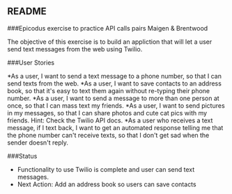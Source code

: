 ## README

###Epicodus exercise to practice API calls
pairs Maigen & Brentwood

The objective of this exercise is to build an appliction that will let a user send text messages from the web using Twilio.

###User Stories

*As a user, I want to send a text message to a phone number, so that I can send texts from the web.
*As a user, I want to save contacts to an address book, so that it's easy to text them again without re-typing their phone number.
*As a user, I want to send a message to more than one person at once, so that I can mass text my friends.
*As a user, I want to send pictures in my messages, so that I can share photos and cute cat pics with my friends. Hint: Check the Twilio API docs.
*As a user who receives a text message, if I text back, I want to get an automated response telling me that the phone number can't receive texts, so that I don't get sad when the sender doesn't reply.

###Status
* Functionality to use Twilio is complete and user can send text messages.
* Next Action: Add an address book so users can save contacts
